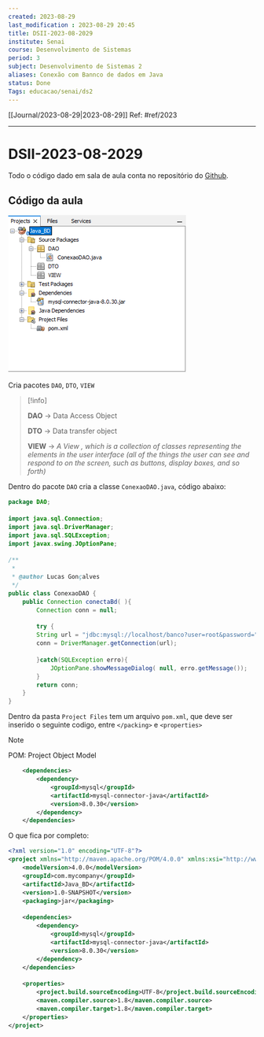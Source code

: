 ```yaml
---
created: 2023-08-29
last_modification : 2023-08-29 20:45
title: DSII-2023-08-2029
institute: Senai
course: Desenvolvimento de Sistemas
period: 3
subject: Desenvolvimento de Sistemas 2
aliases: Conexão com Bannco de dados em Java
status: Done
Tags: educacao/senai/ds2
---
```

[[Journal/2023-08-29|2023-08-29]]
Ref: #ref/2023


___
# DSII-2023-08-2029

Todo o código dado em sala de aula conta no repositório do [Github](https://github.com/LucasGFBatista/ESTUDOS-SENAI/tree/master/Semestre-3/DS2/Java_BD).

## Código da aula

![Content tree docs from class](image.png)

Cria pacotes `DAO`, `DTO`, `VIEW`

> [!info]
>
> **DAO** -> Data Access Object
>
> **DTO** -> Data transfer object
>
> **VIEW** -> *A _View_ , which is a collection of classes representing the elements in the user interface (all of the things the user can see and respond to on the screen, such as buttons, display boxes, and so forth)*

Dentro do pacote `DAO` cria a classe `ConexaoDAO.java`, código abaixo: 
```JAVA
package DAO;

import java.sql.Connection;
import java.sql.DriverManager;
import java.sql.SQLException;
import javax.swing.JOptionPane;

/**
 *
 * @author Lucas Gonçalves
 */
public class ConexaoDAO {
    public Connection conectaBd( ){
        Connection conn = null;
        
        try {
        String url = "jdbc:mysql://localhost/banco?user=root&password=";
        conn = DriverManager.getConnection(url);
        
        }catch(SQLException erro){
            JOptionPane.showMessageDialog( null, erro.getMessage());
        }
        return conn;
    }
}

```


Dentro da pasta `Project Files` tem um arquivo `pom.xml`, que deve ser inserido o seguinte codigo, entre `</packing>` e `<properties>`

> [!note]
> POM: Project Object Model

```XML
    <dependencies>
        <dependency>
            <groupId>mysql</groupId>
            <artifactId>mysql-connector-java</artifactId>
            <version>8.0.30</version>
        </dependency>
    </dependencies>
```
O que fica por completo:
```XML 
<?xml version="1.0" encoding="UTF-8"?>
<project xmlns="http://maven.apache.org/POM/4.0.0" xmlns:xsi="http://www.w3.org/2001/XMLSchema-instance" xsi:schemaLocation="http://maven.apache.org/POM/4.0.0 http://maven.apache.org/xsd/maven-4.0.0.xsd">
    <modelVersion>4.0.0</modelVersion>
    <groupId>com.mycompany</groupId>
    <artifactId>Java_BD</artifactId>
    <version>1.0-SNAPSHOT</version>
    <packaging>jar</packaging>
    
    <dependencies>
        <dependency>
            <groupId>mysql</groupId>
            <artifactId>mysql-connector-java</artifactId>
            <version>8.0.30</version>
        </dependency>
    </dependencies>
    
    <properties>
        <project.build.sourceEncoding>UTF-8</project.build.sourceEncoding>
        <maven.compiler.source>1.8</maven.compiler.source>
        <maven.compiler.target>1.8</maven.compiler.target>
    </properties>
</project>
```